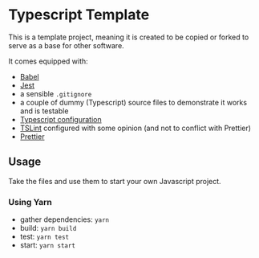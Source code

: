 # Typescript Template

This is a template project, meaning it is created to be copied or forked to serve as a base for other software.

It comes equipped with:

- [Babel](https://babeljs.io/)
- [Jest](https://jestjs.io/)
- a sensible `.gitignore`
- a couple of dummy (Typescript) source files to demonstrate it works and is testable
- [Typescript configuration](https://www.typescriptlang.org/)
- [TSLint](https://palantir.github.io/tslint/) configured with some opinion (and not to conflict with Prettier)
- [Prettier](https://prettier.io/)
  
## Usage

Take the files and use them to start your own Javascript project.

### Using Yarn

- gather dependencies: `yarn`
- build: `yarn build`
- test: `yarn test`
- start: `yarn start`

